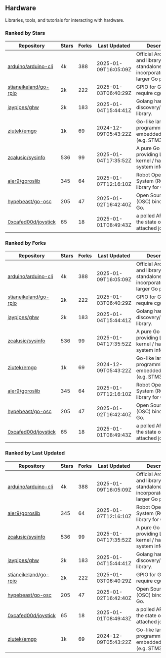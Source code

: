 ## Hardware

Libraries, tools, and tutorials for interacting with hardware.

### Ranked by Stars

| Repository | Stars | Forks | Last Updated | Description | 
|------------|-------|-------|--------------|-------------|
| [arduino/arduino-cli](https://github.com/arduino/arduino-cli) | 4k | 388 | 2025-01-09T16:05:09Z |  Official Arduino CLI and library. Can run standalone, or be incorporated into larger Go projects. |
| [stianeikeland/go-rpio](https://github.com/stianeikeland/go-rpio) | 2k | 222 | 2025-01-03T06:40:29Z |  GPIO for Go, doesn't require cgo. |
| [jaypipes/ghw](https://github.com/jaypipes/ghw) | 2k | 183 | 2025-01-04T15:44:41Z |  Golang hardware discovery/inspection library. |
| [ziutek/emgo](https://github.com/ziutek/emgo) | 1k | 69 | 2024-12-09T05:43:22Z |  Go-like language for programming embedded systems (e.g. STM32 MCU). |
| [zcalusic/sysinfo](https://github.com/zcalusic/sysinfo) | 536 | 99 | 2025-01-04T17:35:52Z |  A pure Go library providing Linux OS / kernel / hardware system information. |
| [aler9/goroslib](https://github.com/aler9/goroslib) | 345 | 64 | 2025-01-07T12:16:10Z |  Robot Operating System (ROS) library for Go. |
| [hypebeast/go-osc](https://github.com/hypebeast/go-osc) | 205 | 47 | 2025-01-02T16:42:40Z |  Open Sound Control (OSC) bindings for Go. |
| [0xcafed00d/joystick](https://github.com/0xcafed00d/joystick) | 65 | 18 | 2025-01-01T08:49:43Z |  a polled API to read the state of an attached joystick. |

### Ranked by Forks

| Repository | Stars | Forks | Last Updated | Description | 
|------------|-------|-------|--------------|-------------|
| [arduino/arduino-cli](https://github.com/arduino/arduino-cli) | 4k | 388 | 2025-01-09T16:05:09Z |  Official Arduino CLI and library. Can run standalone, or be incorporated into larger Go projects. |
| [stianeikeland/go-rpio](https://github.com/stianeikeland/go-rpio) | 2k | 222 | 2025-01-03T06:40:29Z |  GPIO for Go, doesn't require cgo. |
| [jaypipes/ghw](https://github.com/jaypipes/ghw) | 2k | 183 | 2025-01-04T15:44:41Z |  Golang hardware discovery/inspection library. |
| [zcalusic/sysinfo](https://github.com/zcalusic/sysinfo) | 536 | 99 | 2025-01-04T17:35:52Z |  A pure Go library providing Linux OS / kernel / hardware system information. |
| [ziutek/emgo](https://github.com/ziutek/emgo) | 1k | 69 | 2024-12-09T05:43:22Z |  Go-like language for programming embedded systems (e.g. STM32 MCU). |
| [aler9/goroslib](https://github.com/aler9/goroslib) | 345 | 64 | 2025-01-07T12:16:10Z |  Robot Operating System (ROS) library for Go. |
| [hypebeast/go-osc](https://github.com/hypebeast/go-osc) | 205 | 47 | 2025-01-02T16:42:40Z |  Open Sound Control (OSC) bindings for Go. |
| [0xcafed00d/joystick](https://github.com/0xcafed00d/joystick) | 65 | 18 | 2025-01-01T08:49:43Z |  a polled API to read the state of an attached joystick. |

### Ranked by Last Updated

| Repository | Stars | Forks | Last Updated | Description | 
|------------|-------|-------|--------------|-------------|
| [arduino/arduino-cli](https://github.com/arduino/arduino-cli) | 4k | 388 | 2025-01-09T16:05:09Z |  Official Arduino CLI and library. Can run standalone, or be incorporated into larger Go projects. |
| [aler9/goroslib](https://github.com/aler9/goroslib) | 345 | 64 | 2025-01-07T12:16:10Z |  Robot Operating System (ROS) library for Go. |
| [zcalusic/sysinfo](https://github.com/zcalusic/sysinfo) | 536 | 99 | 2025-01-04T17:35:52Z |  A pure Go library providing Linux OS / kernel / hardware system information. |
| [jaypipes/ghw](https://github.com/jaypipes/ghw) | 2k | 183 | 2025-01-04T15:44:41Z |  Golang hardware discovery/inspection library. |
| [stianeikeland/go-rpio](https://github.com/stianeikeland/go-rpio) | 2k | 222 | 2025-01-03T06:40:29Z |  GPIO for Go, doesn't require cgo. |
| [hypebeast/go-osc](https://github.com/hypebeast/go-osc) | 205 | 47 | 2025-01-02T16:42:40Z |  Open Sound Control (OSC) bindings for Go. |
| [0xcafed00d/joystick](https://github.com/0xcafed00d/joystick) | 65 | 18 | 2025-01-01T08:49:43Z |  a polled API to read the state of an attached joystick. |
| [ziutek/emgo](https://github.com/ziutek/emgo) | 1k | 69 | 2024-12-09T05:43:22Z |  Go-like language for programming embedded systems (e.g. STM32 MCU). |

